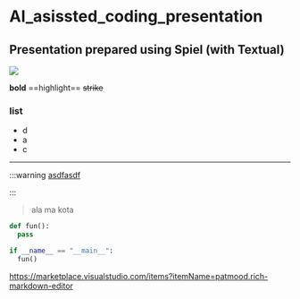 # AI_asissted_coding_presentation

## Presentation prepared using Spiel (with Textual)

![](./img/cybor_dev.jpeg)

**bold** ==highlight==   ~~strike~~


### list

* d
* a
* c




***



:::warning
[asdfasdf](https://asdfasdf)

:::


> ala ma kota

```python
def fun():
  pass

if __name__ == "__main__":
  fun()
```

<https://marketplace.visualstudio.com/items?itemName=patmood.rich-markdown-editor>